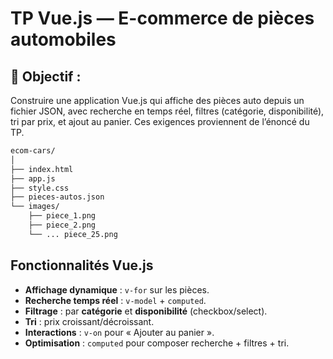
# TP Vue.js — E-commerce de pièces automobiles
## 🎯 Objectif :
Construire une application Vue.js qui affiche des pièces auto depuis un fichier JSON, avec recherche en temps réel, filtres (catégorie, disponibilité), tri par prix, et ajout au panier. Ces exigences proviennent de l’énoncé du TP.

```bash
ecom-cars/
│
├── index.html
├── app.js
├── style.css
├── pieces-autos.json        
└── images/
    ├── piece_1.png
    ├── piece_2.png
    └── ... piece_25.png
```

##  Fonctionnalités Vue.js

- **Affichage dynamique** : `v-for` sur les pièces.
- **Recherche temps réel** : `v-model` + `computed`.
- **Filtrage** : par **catégorie** et **disponibilité** (checkbox/select).
- **Tri** : prix croissant/décroissant.
- **Interactions** : `v-on` pour « Ajouter au panier ».
- **Optimisation** : `computed` pour composer recherche + filtres + tri.
